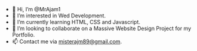 - 👋 Hi, I’m @MrAjam1
- 👀 I’m interested in Wed Development.
- 🌱 I’m currently learning HTML, CSS and Javascript.
- 💞️ I’m looking to collaborate on a Massive Website Design Project for my Portfolio.
- 📫 Contact me via misterajm89@gmail.com.

<!---
MrAjam1/MrAjam1 is a ✨ special ✨ repository because its `README.md` (this file) appears on your GitHub profile.
You can click the Preview link to take a look at your changes.
--->
